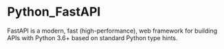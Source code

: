 # Python_FastAPI
FastAPI is a modern, fast (high-performance), web framework for building APIs with Python 3.6+ based on standard Python type hints.
